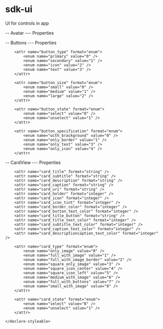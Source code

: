# sdk-ui
UI for controls in app


-- Avatar ---
Properties 
    <declare-styleable name="AvatarView">
        <attr name="avatar_title" format="string" />
        <attr name="avatar_uri" format="string" />
        <attr name="avatar_subtitle" format="string" />
        <attr name="avatar_size" format="enum">
            <enum name="small" value="0" />
            <enum name="medium" value="1" />
            <enum name="large" value="2" />
        </attr>
        <attr name="avatar_position" format="enum">
            <enum name="horizontal" value="0" />
            <enum name="vertical" value="1" />
        </attr>
        <attr name="avatar_state" format="enum">
            <enum name="only_image" value="0" />
            <enum name="with_text" value="1" />
        </attr>
    </declare-styleable>
    
-- Buttons ---
Properties 
     <declare-styleable name="ButtonView">
        <attr name="button_title" format="string" />
        <attr name="button_icon" format="integer" />
        <attr name="button_border" format="integer" />
        <attr name="button_background" format="integer" />
        <attr name="button_text_color" format="integer" />
        <attr name="button_tint_color" format="integer" />

        <attr name="button_type" format="enum">
            <enum name="primary" value="0" />
            <enum name="secondary" value="1" />
            <enum name="icon" value="2" />
            <enum name="text" value="3" />
        </attr>

        <attr name="button_size" format="enum">
            <enum name="small" value="0" />
            <enum name="medium" value="1" />
            <enum name="large" value="2" />
        </attr>

        <attr name="button_state" format="enum">
            <enum name="select" value="0" />
            <enum name="unselect" value="1" />
        </attr>

        <attr name="button_specification" format="enum">
            <enum name="with_brackground" value="0" />
            <enum name="only_border" value="1" />
            <enum name="only_text" value="3" />
            <enum name="only_icon" value="4" />
        </attr>

  </declare-styleable>
  
  
  -- CardView ---
Properties 
     <declare-styleable name="CardCustomView">

        <attr name="card_title" format="string" />
        <attr name="card_subtitle" format="string" />
        <attr name="card_description" format="string" />
        <attr name="card_caption" format="string" />
        <attr name="card_uri" format="string" />
        <attr name="card_holder" format="integer" />
        <attr name="card_icon" format="integer" />
        <attr name="card_icon_tint" format="integer" />
        <attr name="card_border_color" format="integer" />
        <attr name="card_button_text_color" format="integer" />
        <attr name="card_title_button" format="string" />
        <attr name="card_title_text_color" format="integer" />
        <attr name="card_subtitle_text_color" format="integer" />
        <attr name="card_caption_text_color" format="integer" />
        <attr name="card_descriptioncaption_text_color" format="integer" />

        <attr name="card_type" format="enum">
            <enum name="only_image" value="0" />
            <enum name="full_with_image" value="1" />
            <enum name="full_with_image_border" value="2" />
            <enum name="square_only_image" value="3" />
            <enum name="square_icon_center" value="4" />
            <enum name="square_icon_left" value="5" />
            <enum name="medium_with_image" value="6" />
            <enum name="full_with_buttons" value="7" />
            <enum name="small_with_image" value="8" />
        </attr>

        <attr name="card_state" format="enum">
            <enum name="select" value="0" />
            <enum name="unselect" value="1" />
        </attr>

    </declare-styleable>
   
   
   
